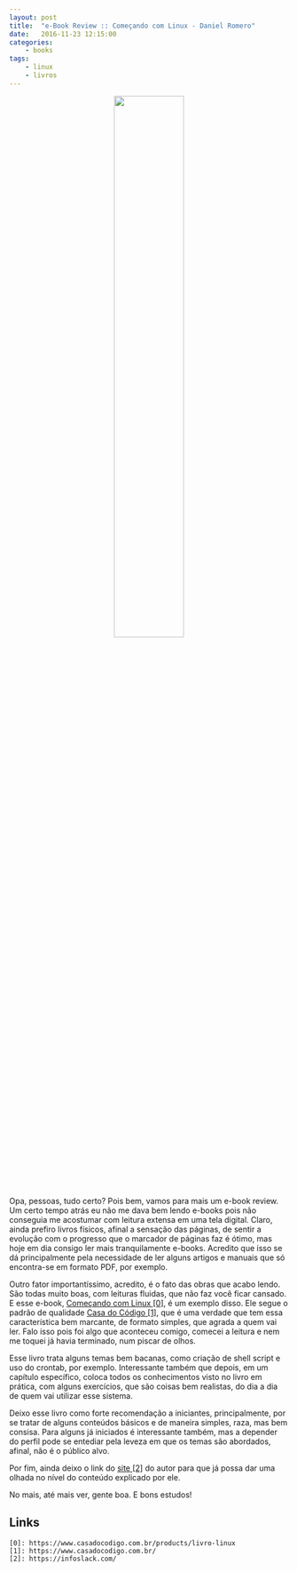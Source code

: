 ```yaml
---
layout: post
title:  "e-Book Review :: Começando com Linux - Daniel Romero"
date:   2016-11-23 12:15:00
categories:
    - books
tags:
    - linux
    - livros
---
```


<div style="text-align: center;">
	<img src="{{ site.baseurl }}images/posts/2016/24.png" style="width:50%;" />
</div>
<br />

Opa, pessoas, tudo certo? Pois bem, vamos para mais um e-book review. Um certo tempo atrás eu não me dava bem lendo e-books pois não conseguia me acostumar com leitura extensa em uma tela digital. Claro, ainda prefiro livros físicos, afinal a sensação das páginas, de sentir a evolução com o progresso que o marcador de páginas faz é ótimo, mas hoje em dia consigo ler mais tranquilamente e-books. Acredito que isso se dá principalmente pela necessidade de ler alguns artigos e manuais que só encontra-se em formato PDF, por exemplo.

Outro fator importantíssimo, acredito, é o fato das obras que acabo lendo. São todas muito boas, com leituras fluidas, que não faz você ficar cansado. E esse e-book, [Começando com Linux \[0\]][0], é um exemplo disso. Ele segue o padrão de qualidade [Casa do Código \[1\]][1], que é uma verdade que tem essa característica bem marcante, de formato simples, que agrada a quem vai ler. Falo isso pois foi algo que aconteceu comigo, comecei a leitura e nem me toquei já havia terminado, num piscar de olhos.

Esse livro trata alguns temas bem bacanas, como criação de shell script e uso do crontab, por exemplo. Interessante também que depois, em um capítulo específico, coloca todos os conhecimentos visto no livro em prática, com alguns exercícios, que são coisas bem realistas, do dia a dia de quem vai utilizar esse sistema.

Deixo esse livro como forte recomendação a iniciantes, principalmente, por se tratar de alguns conteúdos básicos e de maneira simples, raza, mas bem consisa. Para alguns já iniciados é interessante também, mas a depender do perfil pode se entediar pela leveza em que os temas são abordados, afinal, não é o público alvo.

Por fim, ainda deixo o link do [site \[2\]][2] do autor para que já possa dar uma olhada no nível do conteúdo explicado por ele.

No mais, até mais ver, gente boa. E bons estudos!

## Links

~~~
[0]: https://www.casadocodigo.com.br/products/livro-linux
[1]: https://www.casadocodigo.com.br/
[2]: https://infoslack.com/
~~~

[0]: https://www.casadocodigo.com.br/products/livro-linux
[1]: https://www.casadocodigo.com.br/
[2]: https://infoslack.com/
